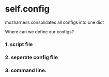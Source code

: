 # self.config

mozharness consolidates all configs into one dict

Where can we define our configs?

### 1. script file
### 2. seperate config file
### 3. command line.
